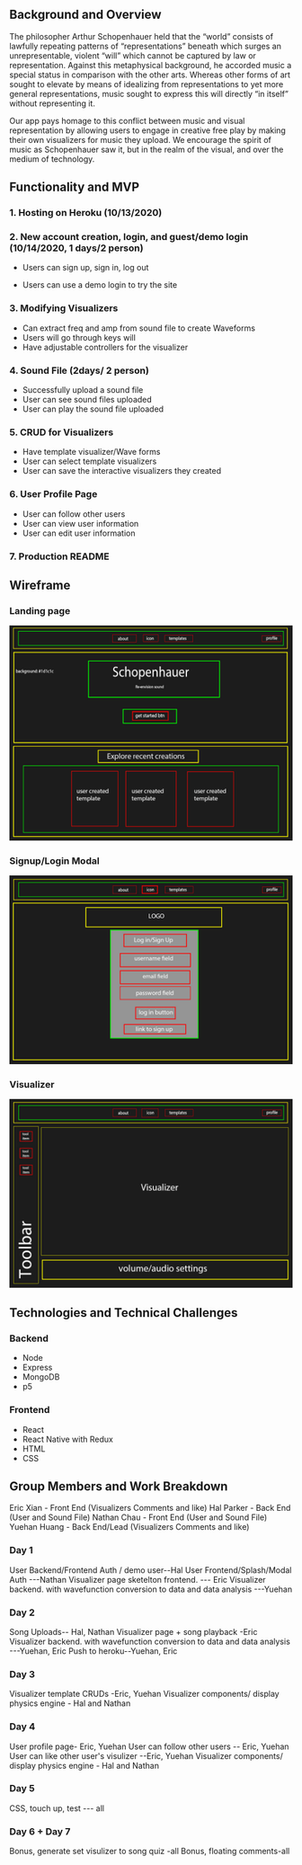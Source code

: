 ## Background and Overview

The philosopher Arthur Schopenhauer held that the “world” consists of lawfully repeating patterns of “representations” beneath which surges an unrepresentable, violent “will” which cannot be captured by law or representation. Against this metaphysical background, he accorded music a special status in comparison with the other arts. Whereas other forms of art sought to elevate by means of idealizing from representations to yet more general representations, music sought to express this will directly “in itself” without representing it.

Our app pays homage to this conflict between music and visual representation by allowing users to engage in creative free play by making their own visualizers for music they upload. We encourage the spirit of music as Schopenhauer saw it, but in the realm of the visual, and over the medium of technology.

## Functionality and MVP

### 1. Hosting on Heroku (10/13/2020)

### 2. New account creation, login, and guest/demo login (10/14/2020, 1 days/2 person)

- Users can sign up, sign in, log out

* Users can use a demo login to try the site

### 3. Modifying Visualizers

- Can extract freq and amp from sound file to create Waveforms
- Users will go through keys will
- Have adjustable controllers for the visualizer

### 4. Sound File (2days/ 2 person)

- Successfully upload a sound file
- User can see sound files uploaded
- User can play the sound file uploaded

### 5. CRUD for Visualizers

- Have template visualizer/Wave forms
- User can select template visualizers
- User can save the interactive visualizers they created

### 6. User Profile Page

- User can follow other users
- User can view user information
- User can edit user information

### 7. Production README

## Wireframe

### Landing page

![landing-page-demo](https://github.com/eric2523/Schopenhauer/blob/main/demo-images/landing-page-wireframe.jpg?raw=true)

### Signup/Login Modal

![sign-up-login-demo](https://github.com/eric2523/Schopenhauer/blob/main/demo-images/signup-login-wireframe.jpg?raw=true)

### Visualizer

![visualizer-demo](https://github.com/eric2523/Schopenhauer/blob/main/demo-images/visualizer-wireframe.jpg?raw=true)

## Technologies and Technical Challenges

### Backend

- Node
- Express
- MongoDB
- p5

### Frontend

- React
- React Native with Redux
- HTML
- CSS

## Group Members and Work Breakdown

Eric Xian - Front End (Visualizers Comments and like)
Hal Parker - Back End (User and Sound File)
Nathan Chau - Front End (User and Sound File)
Yuehan Huang - Back End/Lead (Visualizers Comments and like)

### Day 1

User Backend/Frontend Auth / demo user--Hal
User Frontend/Splash/Modal Auth ---Nathan
Visualizer page sketelton frontend. --- Eric
Visualizer backend. with wavefunction conversion to data and data analysis ---Yuehan

### Day 2

Song Uploads-- Hal, Nathan
Visualizer page + song playback -Eric
Visualizer backend. with wavefunction conversion to data and data analysis ---Yuehan, Eric
Push to heroku--Yuehan, Eric

### Day 3

Visualizer template CRUDs -Eric, Yuehan
Visualizer components/ display physics engine - Hal and Nathan

### Day 4

User profile page- Eric, Yuehan
User can follow other users -- Eric, Yuehan
User can like other user's visulizer --Eric, Yuehan
Visualizer components/ display physics engine - Hal and Nathan

### Day 5

CSS, touch up, test --- all

### Day 6 + Day 7

Bonus, generate set visulizer to song quiz -all
Bonus, floating comments-all
